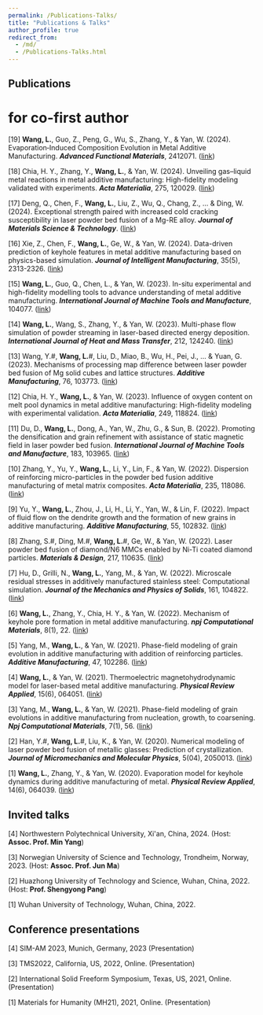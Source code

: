 ```yaml
---
permalink: /Publications-Talks/
title: "Publications & Talks"
author_profile: true
redirect_from: 
  - /md/
  - /Publications-Talks.html
---
```


## Publications
# for co-first author
[19] **Wang, L.**, Guo, Z., Peng, G., Wu, S., Zhang, Y., & Yan, W. (2024). Evaporation‐Induced Composition Evolution in Metal Additive Manufacturing. **_Advanced Functional Materials_**, 2412071. ([link](https://doi.org/10.1002/adfm.202412071))

[18] Chia, H. Y., Zhang, Y., **Wang, L.**, & Yan, W. (2024). Unveiling gas–liquid metal reactions in metal additive manufacturing: High-fidelity modeling validated with experiments. **_Acta Materialia_**, 275, 120029. ([link](https://doi.org/10.1016/j.actamat.2024.120029))

[17] Deng, Q., Chen, F., **Wang, L.**, Liu, Z., Wu, Q., Chang, Z., ... & Ding, W. (2024). Exceptional strength paired with increased cold cracking susceptibility in laser powder bed fusion of a Mg-RE alloy. **_Journal of Materials Science & Technology_**. ([link](https://doi.org/10.1016/j.jmst.2024.07.005))

[16] Xie, Z., Chen, F., **Wang, L.**, Ge, W., & Yan, W. (2024). Data-driven prediction of keyhole features in metal additive manufacturing based on physics-based simulation. **_Journal of Intelligent Manufacturing_**, 35(5), 2313-2326. ([link](https://link.springer.com/article/10.1007/s10845-023-02157-6))

[15] **Wang, L.**, Guo, Q., Chen, L., & Yan, W. (2023). In-situ experimental and high-fidelity modelling tools to advance understanding of metal additive manufacturing. **_International Journal of Machine Tools and Manufacture_**, 104077. ([link](https://doi.org/10.1016/j.ijmachtools.2023.104077))

[14] **Wang, L.**, Wang, S., Zhang, Y., & Yan, W. (2023). Multi-phase flow simulation of powder streaming in laser-based directed energy deposition. **_International Journal of Heat and Mass Transfer_**, 212, 124240. ([link](https://doi.org/10.1016/j.ijheatmasstransfer.2023.124240))

[13] Wang, Y.#, **Wang, L.**#, Liu, D., Miao, B., Wu, H., Pei, J., ... & Yuan, G. (2023). Mechanisms of processing map difference between laser powder bed fusion of Mg solid cubes and lattice structures. **_Additive Manufacturing_**, 76, 103773. ([link](https://doi.org/10.1016/j.addma.2023.103773))

[12] Chia, H. Y., **Wang, L.**, & Yan, W. (2023). Influence of oxygen content on melt pool dynamics in metal additive manufacturing: High-fidelity modeling with experimental validation. **_Acta Materialia_**, 249, 118824. ([link](https://doi.org/10.1016/j.actamat.2023.118824))

[11] Du, D., **Wang, L.**, Dong, A., Yan, W., Zhu, G., & Sun, B. (2022). Promoting the densification and grain refinement with assistance of static magnetic field in laser powder bed fusion. **_International Journal of Machine Tools and Manufacture_**, 183, 103965. ([link](https://doi.org/10.1016/j.ijmachtools.2022.103965))

[10] Zhang, Y., Yu, Y., **Wang, L.**, Li, Y., Lin, F., & Yan, W. (2022). Dispersion of reinforcing micro-particles in the powder bed fusion additive manufacturing of metal matrix composites. **_Acta Materialia_**, 235, 118086. ([link](https://doi.org/10.1016/j.actamat.2022.118086))

[9] Yu, Y., **Wang, L.**, Zhou, J., Li, H., Li, Y., Yan, W., & Lin, F. (2022). Impact of fluid flow on the dendrite growth and the formation of new grains in additive manufacturing. **_Additive Manufacturing_**, 55, 102832. ([link](https://doi.org/10.1016/j.addma.2022.102832))

[8] Zhang, S.#, Ding, M.#, **Wang, L.**#, Ge, W., & Yan, W. (2022). Laser powder bed fusion of diamond/N6 MMCs enabled by Ni-Ti coated diamond particles. **_Materials & Design_**, 217, 110635. ([link](https://www.sciencedirect.com/science/article/abs/pii/S1359645424003811))

[7] Hu, D., Grilli, N., **Wang, L.**, Yang, M., & Yan, W. (2022). Microscale residual stresses in additively manufactured stainless steel: Computational simulation. **_Journal of the Mechanics and Physics of Solids_**, 161, 104822. ([link](https://doi.org/10.1016/j.matdes.2022.110635))

[6] **Wang, L.**, Zhang, Y., Chia, H. Y., & Yan, W. (2022). Mechanism of keyhole pore formation in metal additive manufacturing. **_npj Computational Materials_**, 8(1), 22. ([link](https://www.nature.com/articles/s41524-022-00699-6))

[5] Yang, M., **Wang, L.**, & Yan, W. (2021). Phase-field modeling of grain evolution in additive manufacturing with addition of reinforcing particles. **_Additive Manufacturing_**, 47, 102286. ([link](https://doi.org/10.1016/j.addma.2021.102286))

[4] **Wang, L.**, & Yan, W. (2021). Thermoelectric magnetohydrodynamic model for laser-based metal additive manufacturing. **_Physical Review Applied_**, 15(6), 064051. ([link](https://doi.org/10.1103/PhysRevApplied.15.064051))

[3] Yang, M., **Wang, L.**, & Yan, W. (2021). Phase-field modeling of grain evolutions in additive manufacturing from nucleation, growth, to coarsening. **_Npj Computational Materials_**, 7(1), 56. ([link](https://www.nature.com/articles/s41524-021-00524-6))

[2] Han, Y.#, **Wang, L.**#, Liu, K., & Yan, W. (2020). Numerical modeling of laser powder bed fusion of metallic glasses: Prediction of crystallization. **_Journal of Micromechanics and Molecular Physics_**, 5(04), 2050013. ([link](https://doi.org/10.1142/S2424913020500137))

[1] **Wang, L.**, Zhang, Y., & Yan, W. (2020). Evaporation model for keyhole dynamics during additive manufacturing of metal. **_Physical Review Applied_**, 14(6), 064039. ([link](https://doi.org/10.1103/PhysRevApplied.14.064039))

## Invited talks
[4] Northwestern Polytechnical University, Xi'an, China, 2024. (Host: **Assoc. Prof. Min Yang**)

[3] Norwegian University of Science and Technology, Trondheim, Norway, 2023. (Host: **Assoc. Prof. Jun Ma**)

[2] Huazhong University of Technology and Science, Wuhan, China, 2022. (Host: **Prof. Shengyong Pang**)

[1] Wuhan University of Technology, Wuhan, China, 2022.

## Conference presentations
[4] SIM-AM 2023, Munich, Germany, 2023 (Presentation)

[3] TMS2022, California, US, 2022, Online. (Presentation)

[2] International Solid Freeform Symposium, Texas, US, 2021, Online. (Presentation)

[1] Materials for Humanity  (MH21), 2021, Online. (Presentation)
